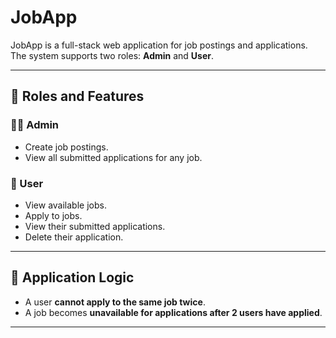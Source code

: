 # JobApp

JobApp is a full-stack web application for job postings and applications. The system supports two roles: **Admin** and **User**.

---



## 🔐 Roles and Features

### 🧑‍💼 Admin
- Create job postings.
- View all submitted applications for any job.

### 👤 User
- View available jobs.
- Apply to jobs.
- View their submitted applications.
- Delete their application.

---

## 🔄 Application Logic

- A user **cannot apply to the same job twice**.
- A job becomes **unavailable for applications after 2 users have applied**.

---

